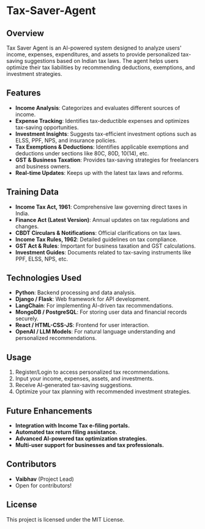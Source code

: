 # Tax-Saver-Agent

## Overview
Tax Saver Agent is an AI-powered system designed to analyze users' income, expenses, expenditures, and assets to provide personalized tax-saving suggestions based on Indian tax laws. The agent helps users optimize their tax liabilities by recommending deductions, exemptions, and investment strategies.

## Features
- **Income Analysis**: Categorizes and evaluates different sources of income.
- **Expense Tracking**: Identifies tax-deductible expenses and optimizes tax-saving opportunities.
- **Investment Insights**: Suggests tax-efficient investment options such as ELSS, PPF, NPS, and insurance policies.
- **Tax Exemptions & Deductions**: Identifies applicable exemptions and deductions under sections like 80C, 80D, 10(14), etc.
- **GST & Business Taxation**: Provides tax-saving strategies for freelancers and business owners.
- **Real-time Updates**: Keeps up with the latest tax laws and reforms.

## Training Data
- **Income Tax Act, 1961**: Comprehensive law governing direct taxes in India.
- **Finance Act (Latest Version)**: Annual updates on tax regulations and changes.
- **CBDT Circulars & Notifications**: Official clarifications on tax laws.
- **Income Tax Rules, 1962**: Detailed guidelines on tax compliance.
- **GST Act & Rules**: Important for business taxation and GST calculations.
- **Investment Guides**: Documents related to tax-saving instruments like PPF, ELSS, NPS, etc.

## Technologies Used
- **Python**: Backend processing and data analysis.
- **Django / Flask**: Web framework for API development.
- **LangChain**: For implementing AI-driven tax recommendations.
- **MongoDB / PostgreSQL**: For storing user data and financial records securely.
- **React / HTML-CSS-JS**: Frontend for user interaction.
- **OpenAI / LLM Models**: For natural language understanding and personalized recommendations.

## Usage
1. Register/Login to access personalized tax recommendations.
2. Input your income, expenses, assets, and investments.
3. Receive AI-generated tax-saving suggestions.
4. Optimize your tax planning with recommended investment strategies.

## Future Enhancements
- **Integration with Income Tax e-filing portals.**
- **Automated tax return filing assistance.**
- **Advanced AI-powered tax optimization strategies.**
- **Multi-user support for businesses and tax professionals.**

## Contributors
- **Vaibhav** (Project Lead)
- Open for contributors!

## License
This project is licensed under the MIT License.

